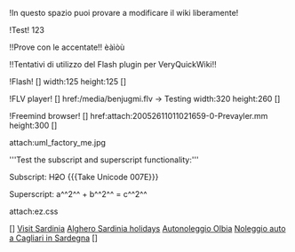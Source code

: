 !In questo spazio puoi provare a modificare il wiki liberamente!

!Test! 123

!!Prove con le accentate!!
èàìòù

!!Tentativi di utilizzo del Flash plugin per VeryQuickWiki!!


!Flash!
[<flash>]
width:125
height:125
[</flash>]

!FLV player!
[<flv>]
href:/media/benjugmi.flv -> Testing
width:320
height:260
[</flv>]

!Freemind browser!
[<mm>]
href:attach:20052611011021659-0-Prevayler.mm
height:300
[</mm>]

attach:uml_factory_me.jpg

'''Test the subscript and superscript functionality:'''

Subscript: H~~2~~O  {{{Take Unicode 007E}}}

Superscript: a^^2^^ + b^^2^^ = c^^2^^

attach:ez.css









































































































































































































































































































































































































































































































































































































































































































































































































































































































































[<html>] 
<a href="http://visitsardinia.tumblr.com/">Visit Sardinia</a>
<a href="http://algherosardinia.weebly.com/">Alghero Sardinia holidays</a> 
<a href="http://autonoleggioaeroportoolbia.myblog.it/">Autonoleggio Olbia</a>
<a href="http://autonoleggioaeroportocagliari.myblog.it/">Noleggio auto a Cagliari in Sardegna</a>
[</html>]
